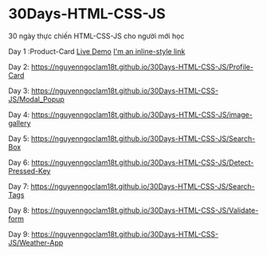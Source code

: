 # 30Days-HTML-CSS-JS

30 ngày thực chiến HTML-CSS-JS cho người mới học

Day 1 :Product-Card  [Live Demo](https://nguyenngoclam18t.github.io/30Days-HTML-CSS-JS/Product-Card) [I'm an inline-style link](https://www.google.com)

Day 2: https://nguyenngoclam18t.github.io/30Days-HTML-CSS-JS/Profile-Card

Day 3: https://nguyenngoclam18t.github.io/30Days-HTML-CSS-JS/Modal_Popup

Day 4: https://nguyenngoclam18t.github.io/30Days-HTML-CSS-JS/image-gallery

Day 5: https://nguyenngoclam18t.github.io/30Days-HTML-CSS-JS/Search-Box

Day 6: https://nguyenngoclam18t.github.io/30Days-HTML-CSS-JS/Detect-Pressed-Key

Day 7: https://nguyenngoclam18t.github.io/30Days-HTML-CSS-JS/Search-Tags

Day 8: https://nguyenngoclam18t.github.io/30Days-HTML-CSS-JS/Validate-form

Day 9: https://nguyenngoclam18t.github.io/30Days-HTML-CSS-JS/Weather-App
